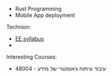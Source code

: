 - Rust Programming
- Mobile App deployment


Technion:
- [EE syllabus](https://graduate.technion.ac.il/syllabus-department-4/)
- 
Interesting Courses:
- 48004 - עיבוד וניתוח גיאומטרי של מידע
